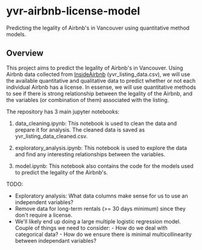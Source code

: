 # yvr-airbnb-license-model
Predicting the legality of Airbnb's in Vancouver using quantitative method models.

## Overview
This project aims to predict the legality of Airbnb's in Vancouver. Using Airbnb data collected from [InsideAirbnb](http://insideairbnb.com/vancouver) (yvr_listing_data.csv), we will use the available quantitative and qualitative data to predict whether or not each individual Airbnb has a license. In essense, we will use quantitative methods to see if there is strong relationship between the legality of the Airbnb, and the variables (or combination of them) associated with the listing.

The repository has 3 main jupyter notebooks:

1. data_cleaning.ipynb: This notebook is used to clean the data and prepare it for analysis. The cleaned data is saved as yvr_listing_data_cleaned.csv.

2. exploratory_analysis.ipynb: This notebook is used to explore the data and find any interesting relationships between the variables.

3. model.ipynb: This notebook also contains the code for the models used to predict the legality of the Airbnb's.

TODO:
- Exploratory analysis: What data columns make sense for us to use an independent variables?
- Remove data for long-term rentals (>= 30 days minimum) since they don't require a license.
- We'll likely end up doing a large multiple logistic regression model. Couple of things we need to consider:
      - How do we deal with categorical data?
      - How do we ensure there is minimal multicollinearity between independant variables?

